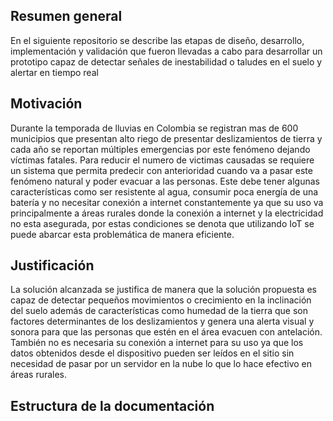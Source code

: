 ## Resumen general
En el siguiente repositorio se describe las etapas de diseño, desarrollo, implementación y validación que fueron llevadas a cabo para desarrollar un prototipo capaz de detectar señales de inestabilidad o taludes en el suelo y alertar en tiempo real
## Motivación
Durante la temporada de lluvias en Colombia se registran mas de 600 municipios que presentan alto riego de presentar deslizamientos de tierra y cada año se reportan múltiples emergencias por este fenómeno dejando víctimas fatales.
Para reducir el numero de victimas causadas se requiere un sistema que permita predecir con anterioridad cuando va a pasar este fenómeno natural y poder evacuar a las personas.
Este debe tener algunas características como ser resistente al agua, consumir poca energía de una batería y no necesitar conexión a internet constantemente ya que su uso va principalmente a áreas rurales donde la conexión a internet y la electricidad no esta asegurada, por estas condiciones se denota que utilizando IoT se puede abarcar esta problemática de manera eficiente.
## Justificación
La solución alcanzada se justifica de manera que la solución propuesta es capaz de detectar pequeños movimientos o crecimiento en la inclinación del suelo además de características como humedad de la tierra que son factores determinantes de los deslizamientos y genera una alerta visual y sonora para que las personas que estén en el área evacuen con antelación.
También no es necesaria su conexión a internet para su uso ya que los datos obtenidos desde el dispositivo pueden ser leídos en el sitio sin necesidad de pasar por un servidor en la nube lo que lo hace efectivo en áreas rurales.
## Estructura de la documentación
